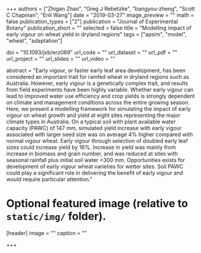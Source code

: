 +++
authors = ["Zhigan Zhao", "Greg J Rebetzke", "bangyou-zheng", "Scott C Chapman", "Enli Wang"]
date = "2019-03-27"
image_preview = ""
math = false
publication_types = ["2"]
publication = "Journal of Experimental Botany"
publication_short = ""
selected = false
title = "Modelling impact of early vigour on wheat yield in dryland regions"
tags = ["apsim", "model", "wheat", "adaptation"]

doi = "10.1093/jxb/erz069"
url_code = ""
url_dataset = ""
url_pdf = ""
url_project = ""
url_slides = ""
url_video = ""

abstract = "Early vigour, or faster early leaf area development, has been considered an important trait for rainfed wheat in dryland regions such as Australia. However, early vigour is a genetically complex trait, and results from field experiments have been highly variable. Whether early vigour can lead to improved water use efficiency and crop yields is strongly dependent on climate and management conditions across the entire growing season. Here, we present a modelling framework for simulating the impact of early vigour on wheat growth and yield at eight sites representing the major climate types in Australia. On a typical soil with plant available water capacity (PAWC) of 147 mm, simulated yield increase with early vigour associated with larger seed size was on average 4% higher compared with normal vigour wheat. Early vigour through selection of doubled early leaf sizes could increase yield by 16%. Increase in yield was mainly from increase in biomass and grain number, and was reduced at sites with seasonal rainfall plus initial soil water <300 mm. Opportunities exists for development of early vigour wheat varieties for wetter sites. Soil PAWC could play a significant role in delivering the benefit of early vigour and would require particular attention."


# Optional featured image (relative to `static/img/` folder).
[header]
image = ""
caption = ""

+++
